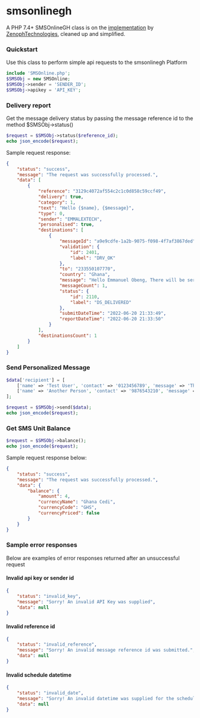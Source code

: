 # smsonlinegh

A PHP 7.4+ SMSOnlineGH class is on the [implementation](https://github.com/ZenophTechnologies/php-sms-api-ghana) by [ZenophTechnologies](https://github.com/ZenophTechnologies), cleaned up and simplified.

### Quickstart
Use this class to perform simple api requests to the smsonlinegh Platform

```php
include 'SMSOnline.php';
$SMSObj = new SMSOnline;
$SMSObj->sender = 'SENDER_ID';
$SMSObj->apikey = 'API_KEY';
```

### Delivery report
Get the message delivery status by passing the message reference id to the method $SMSObj->status()
```php
$request = $SMSObj->status($reference_id);
echo json_encode($request);
```

Sample request response:
```json
{
    "status": "success",
    "message": "The request was successfully processed.",
    "data": [
        {
            "reference": "3129c4072af554c2c1c0d858c59ccf49",
            "delivery": true,
            "category": 1,
            "text": "Hello {$name}, {$message}",
            "type": 0,
            "sender": "EMMALEXTECH",
            "personalised": true,
            "destinations": [
                {
                    "messageId": "a9e9cdfe-1a2b-9075-f098-4f7af3867ded",
                    "validation": {
                        "id": 2401,
                        "label": "DRV_OK"
                    },
                    "to": "233550107770",
                    "country": "Ghana",
                    "message": "Hello Emmanuel Obeng, There will be service tomorrow evening.",
                    "messageCount": 1,
                    "status": {
                        "id": 2110,
                        "label": "DS_DELIVERED"
                    },
                    "submitDateTime": "2022-06-20 21:33:49",
                    "reportDateTime": "2022-06-20 21:33:50"
                }
            ],
            "destinationsCount": 1
        }
    ]
}
```

### Send Personalized Message
```php
$data['recipient'] = [
    ['name' => 'Test User', 'contact' => '0123456789', 'message' => 'There will be service tomorrow evening.'],
    ['name' => 'Another Person', 'contact' => '9876543210', 'message' => 'Kindly note that service has been postponed.']
];

$request = $SMSObj->send($data);
echo json_encode($request);
```

### Get SMS Unit Balance
```php
$request = $SMSObj->balance();
echo json_encode($request);
```

Sample request response below:
```json
{
    "status": "success",
    "message": "The request was successfully processed.",
    "data": {
        "balance": {
            "amount": 4,
            "currencyName": "Ghana Cedi",
            "currencyCode": "GHS",
            "currencyPriced": false
        }
    }
}
```

### Sample error responses
Below are examples of error responses returned after an unsuccessful request<br>

#### Invalid api key or sender id
```json
{
    "status": "invalid_key",
    "message": "Sorry! An invalid API Key was supplied",
    "data": null
}
```

#### Invalid reference id
```json
{
    "status": "invalid_reference",
    "message": "Sorry! An invalid message reference id was submitted.",
    "data": null
}
```

#### Invalid schedule datetime
```json
{
    "status": "invalid_date",
    "message": "Sorry! An invalid datetime was supplied for the schedule parameter.",
    "data": null
}
```